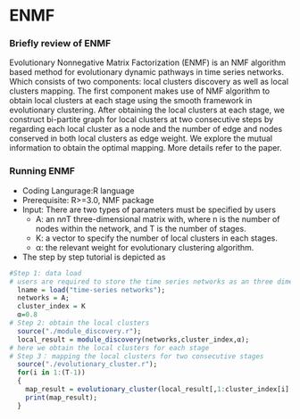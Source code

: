 ENMF
=======
### Briefly review of ENMF
Evolutionary Nonnegative Matrix Factorization (ENMF) is an NMF algorithm based method for evolutionary dynamic pathways in time series networks. Which consists of two components: local clusters discovery as well as local clusters mapping. The first component makes use of NMF algorithm to obtain local clusters at each stage using the smooth framework in evolutionary clustering. After obtaining the local clusters at each stage, we construct bi-partite graph for local clusters at two consecutive steps by regarding each local cluster as a node and the number of edge and nodes conserved in both local clusters as edge weight. We explore the mutual information to obtain the optimal mapping. More details refer to the paper. 
###  Running ENMF
* Coding Langurage:R language
* Prerequisite: R>=3.0, NMF package
* Input: There are two types of parameters must be specified by users
  * A: an  n*n*T three-dimensional matrix with, where n is the number of nodes within the network, and T is the number of stages.
  * K: a vector to specify the number of local clusters in each stages.
  * α: the relevant weight for evolutionary clustering algorithm.
* The step by step tutorial is depicted as
```R
#Step 1: data load
# users are required to store the time series networks as an three dimension matrix and specify the number of local clusters at each stage
  lname = load("time-series networks"); 
  networks = A;
  cluster_index = K
  α=0.8
# Step 2: obtain the local clusters
  source("./module_discovery.r");
  local_result = module_discovery(networks,cluster_index,α);
# here we obtain the local clusters for each stage 
# Step 3： mapping the local clusters for two consecutive stages
  source("./evolutionary_cluster.r");
  for(i in 1:(T-1))
  {
    map_result = evolutionary_cluster(local_result[,1:cluster_index[i],i], local_result[,1:cluster_index[i+1],i+1],networks[,,c(i,i+1)]);
    print(map_result);
  }
```
